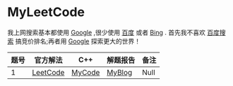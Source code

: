 # MyLeetCode
我上网搜索基本都使用 [Google][Google] ,很少使用 [百度][Baidu] 或者 [Bing][Bing] .
首先我不喜欢 [百度搜索][Baidu] 搞竞价排名;再者用 [Google][Google] 探索更大的世界！



|题号|官方解法|C++|解题报告|备注|
|------|------|------|------|------|
|1|[LeetCode][LeetCode]|[MyCode][MyCode]|[MyBlog][MyBlog]|Null|

[Google]: https://www.google.com/ "Google"
[Baidu]: https://www.baidu.com/ "Baidu Search"
[Bing]: https://cn.bing.com/ "Bing Search"
[LeetCode]: https://www.leetcode.com/
[MyCode]: https://www.github.com/
[MyBlog]: https://www.dryang.xyz/
